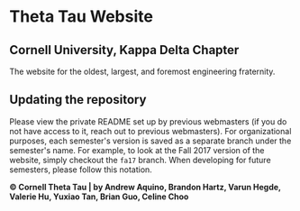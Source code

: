 # Theta Tau Website
## Cornell University, Kappa Delta Chapter

The website for the oldest, largest, and foremost engineering fraternity. 

## Updating the repository

Please view the private README set up by previous webmasters (if you do not have access to it, reach out to previous webmasters). For organizational purposes, each semester's version is saved as a separate branch under the semester's name. For example, to look at the Fall 2017 version of the website, simply checkout the `fa17` branch. When developing for future semesters, please follow this notation.

**&copy; Cornell Theta Tau | by Andrew Aquino, Brandon Hartz, Varun Hegde, Valerie Hu, Yuxiao Tan, Brian Guo, Celine Choo** 